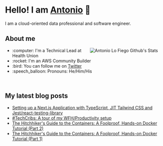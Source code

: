 # Hello! I am [Antonio](https://blog.antoniolofiego.com) 👋
I am a cloud-oriented data professional and software engineer. 


## About me

<div>
  <img src="https://github-readme-stats.vercel.app/api?username=antoniolofiego&show_icons=true&theme=react&count_private=true&include_all_commits=true" alt="Antonio Lo Fiego Github's Stats" align="right" />

  <ul>
    <li>:computer: I'm a Technical Lead at Health Union</li>
    <li>:rocket: I'm an AWS Community Builder</li>
    <li>:bird: You can follow me on <a href="https://twitter.com/antonio_lofiego">Twitter</a></li>
    <li>:speech_balloon: Pronouns: He/Him/His</li>
  </ul>
</div>
  
</br>

  
## My latest blog posts
<!-- HASHNODE:START -->
- [Setting up a Next.js Application with TypeScript, JIT Tailwind CSS and Jest/react-testing-library](https://blog.antoniolofiego.com/setting-up-a-nextjs-application-with-typescript-jit-tailwind-css-and-jestreact-testing-library)
- [#TechCribs: A tour of my WFH/Productivity setup](https://blog.antoniolofiego.com/techcribs-a-tour-of-my-wfhproductivity-setup)
- [The Hitchhiker&#39;s Guide to the Containers: A Foolproof, Hands-on Docker Tutorial &lpar;Part 2&rpar;](https://blog.antoniolofiego.com/the-hitchhikers-guide-to-the-containers-a-foolproof-hands-on-docker-tutorial-part-2)
- [The Hitchhiker&#39;s Guide to the Containers: A Foolproof, Hands-on Docker Tutorial &lpar;Part 1&rpar;](https://blog.antoniolofiego.com/the-hitchhikers-guide-to-the-containers-a-foolproof-hands-on-docker-tutorial-part-1)
<!-- HASHNODE:END -->
